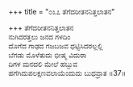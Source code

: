 +++
title = "೦೩೭ ತೆಗೆದರೀತನನಿತ್ತಲಾತನ"

+++
ತೆಗೆದರೀತನನಿತ್ತಲಾತನ  
ನುಗಿದರತ್ತಲು ಜನದ ಗಳದಿಂ  
ದೊಗೆದ ಗಾಢದ ಗಜಬಜವ ಧಟ್ಟಿಸಿದರಲ್ಲಲ್ಲಿ  
ಬೆಗಡು ಮೊಳೆತುದು ಭೀಷ್ಮ ವಿದುರಾ  
ದಿಗಳ ಮನದಲಿ ಮೇಲೆ ಹಬ್ಬುವ  
ಹಗೆಗಿದುಪಲಕ್ಷಣವಲಾಯೆಂದುದು ಬುಧವ್ರಾತ      ॥37॥